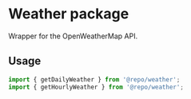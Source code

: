 # Weather package

Wrapper for the OpenWeatherMap API.

## Usage

```typescript
import { getDailyWeather } from '@repo/weather';
import { getHourlyWeather } from '@repo/weather';
```
